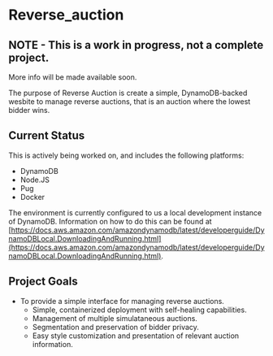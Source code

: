 # Reverse_auction

## NOTE -  This is a work in progress, not a complete project. 

More info will be made available soon. 

The purpose of Reverse Auction is create a simple, DynamoDB-backed wesbite to manage reverse auctions, that is an auction where the lowest bidder wins. 

## Current Status
This is actively being worked on, and includes the following platforms:
- DynamoDB
- Node.JS
- Pug
- Docker

The environment is currently configured to us a local development instance of DynamoDB. Information on how to do this can be found at [https://docs.aws.amazon.com/amazondynamodb/latest/developerguide/DynamoDBLocal.DownloadingAndRunning.html](https://docs.aws.amazon.com/amazondynamodb/latest/developerguide/DynamoDBLocal.DownloadingAndRunning.html).

## Project Goals
- To provide a simple interface for managing reverse auctions. 
  - Simple, containerized deployment with self-healing capabilities.
  - Management of multiple simulataneous auctions. 
  - Segmentation and preservation of bidder privacy.
  - Easy style customization and presentation of relevant auction information. 
